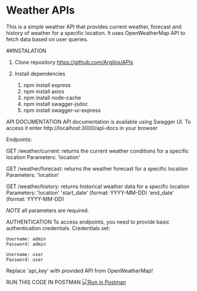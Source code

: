 # Weather APIs

This is a simple weather API that provides current weather, forecast and history of weather for a specific location.
It uses OpenWeatherMap API to fetch data based on user queries.

##INSTALATION
  1. Clone repository
      https://github.com/Argilos/APIs
      
  2. Install dependencies
     1. npm install express
     2. npm install axios
     3. npm install node-cache
     4. npm install swagger-jsdoc
     5. npm install swagger-ui-express

API DOCUMENTATION 
  API documentation is available using Swagger UI. To access it enter http://localhost:3000/api-docs in your browser
  

Endpoints:

  GET /weather/current: returns the current weather conditions for a specific location
    Parameters: 'location' 
    
  GET /weather/forecast: returns the weather forecast for a specific location
    Parameters: 'location'
    
  GET /weather/history: returns historical weather data for a specific location
    Parameters: 'location'
                'start_date' (format: YYYY-MM-DD)
                'end_date' (format: YYYY-MM-DD)
                
 *NOTE* all parameters are required.
 
 AUTHENTICATION
  To access endpoints, you need to provide basic authentication credentials.
  Credentials set: 
  
    Username: admin
    Password: admin
    
    Username: user
    Password: user
    

Replace 'api_key' with provided API from OpenWeatherMap!    

RUN THIS CODE IN POSTMAN
[![Run in Postman](https://run.pstmn.io/button.svg)](https://god.gw.postman.com/run-collection/25029727-888b1274-0387-4da7-805a-6eeedd3e2f8a?action=collection%2Ffork&source=rip_markdown&collection-url=entityId%3D25029727-888b1274-0387-4da7-805a-6eeedd3e2f8a%26entityType%3Dcollection%26workspaceId%3D534afe19-ce8f-40a1-81fb-1ff669cd8f33)
    
    
    
    
    
                


      
    
